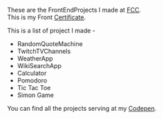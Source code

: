 These are the FrontEndProjects I made at
[FCC](http://freecodecamp.com).  
This is my Front [Certificate](https://www.freecodecamp.com/yasserhussain1110/front-end-certification).

This is a list of project I made -

* RandomQuoteMachine
* TwitchTVChannels
* WeatherApp
* WikiSearchApp
* Calculator
* Pomodoro
* Tic Tac Toe
* Simon Game


You can find all the projects serving at my [Codepen](http://codepen.io/yasserhussain1110/pens/public/).
